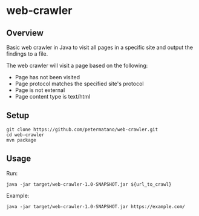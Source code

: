 # web-crawler

## Overview
Basic web crawler in Java to visit all pages in a specific site and output the findings to a file.

The web crawler will visit a page based on the following:
* Page has not been visited
* Page protocol matches the specified site's protocol
* Page is not external
* Page content type is text/html

## Setup
```
git clone https://github.com/petermatano/web-crawler.git
cd web-crawler
mvn package
```

## Usage
Run: 
```
java -jar target/web-crawler-1.0-SNAPSHOT.jar ${url_to_crawl}
```

Example:
```
java -jar target/web-crawler-1.0-SNAPSHOT.jar https://example.com/
```
